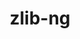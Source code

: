 ---
title: "zlib-ng"
layout: cache
categories: [package, develop-2023-11-05]
meta: {"versions": ["2.1.4"], "compilers": ["apple-clang@=15.0.0", "cce@=15.0.1", "clang@=14.0.0", "gcc@=11.1.0", "gcc@=11.3.0", "gcc@=11.4.0", "gcc@=12.3.0", "gcc@=7.3.1", "gcc@=7.5.0", "gcc@=9.4.0", "oneapi@=2023.2.0"], "oss": ["amzn2", "rhel8", "ubuntu18.04", "ubuntu20.04", "ubuntu22.04", "ventura"], "platforms": ["darwin", "linux"], "targets": ["aarch64", "neoverse_n1", "neoverse_v1", "ppc64le", "x86_64_v3", "zen4"], "stacks": ["aws-isc", "aws-isc-aarch64", "build_systems", "data-vis-sdk", "e4s", "e4s-cray-rhel", "e4s-neoverse_v1", "e4s-oneapi", "e4s-power", "e4s-rocm-external", "gpu-tests", "ml-darwin-aarch64-mps", "ml-linux-x86_64-cpu", "ml-linux-x86_64-cuda", "ml-linux-x86_64-rocm", "radiuss", "radiuss-aws", "radiuss-aws-aarch64", "root", "tutorial"], "num_specs": 16, "num_specs_by_stack": {"ml-darwin-aarch64-mps": 1, "root": 16, "radiuss-aws-aarch64": 2, "aws-isc-aarch64": 2, "radiuss-aws": 1, "aws-isc": 1, "e4s-cray-rhel": 1, "build_systems": 1, "radiuss": 1, "e4s-neoverse_v1": 1, "e4s-power": 1, "gpu-tests": 1, "data-vis-sdk": 1, "e4s-rocm-external": 1, "e4s": 1, "e4s-oneapi": 1, "ml-linux-x86_64-cpu": 1, "ml-linux-x86_64-rocm": 1, "ml-linux-x86_64-cuda": 1, "tutorial": 4}}
spec_details: [{"hash": "m7vwr6s2vikcdfpqqoza3amae3cibeys", "compiler": "apple-clang@=15.0.0", "versions": ["2.1.4"], "os": "ventura", "platform": "darwin", "target": "aarch64", "variants": ["build_system=autotools", "+compat", "+opt"], "stacks": ["ml-darwin-aarch64-mps", "root"], "size": "-", "tarball": "https://binaries.spack.io/develop-2023-11-05/build_cache/darwin-ventura-aarch64/apple-clang-15.0.0/zlib-ng-2.1.4/darwin-ventura-aarch64-apple-clang-15.0.0-zlib-ng-2.1.4-m7vwr6s2vikcdfpqqoza3amae3cibeys.spack"}, {"hash": "lfl3doritsubzyo3u56rxnu6kg3o7s47", "compiler": "gcc@=7.3.1", "versions": ["2.1.4"], "os": "amzn2", "platform": "linux", "target": "aarch64", "variants": ["build_system=autotools", "+compat", "+opt"], "stacks": ["radiuss-aws-aarch64", "aws-isc-aarch64", "root"], "size": "-", "tarball": "https://binaries.spack.io/develop-2023-11-05/build_cache/linux-amzn2-aarch64/gcc-7.3.1/zlib-ng-2.1.4/linux-amzn2-aarch64-gcc-7.3.1-zlib-ng-2.1.4-lfl3doritsubzyo3u56rxnu6kg3o7s47.spack"}, {"hash": "cmtjouq72gwwcxmgrsft6mxloi67fdb3", "compiler": "gcc@=7.3.1", "versions": ["2.1.4"], "os": "amzn2", "platform": "linux", "target": "neoverse_n1", "variants": ["build_system=autotools", "+compat", "+opt"], "stacks": ["radiuss-aws-aarch64", "aws-isc-aarch64", "root"], "size": "-", "tarball": "https://binaries.spack.io/develop-2023-11-05/build_cache/linux-amzn2-neoverse_n1/gcc-7.3.1/zlib-ng-2.1.4/linux-amzn2-neoverse_n1-gcc-7.3.1-zlib-ng-2.1.4-cmtjouq72gwwcxmgrsft6mxloi67fdb3.spack"}, {"hash": "6w42ihxlbkhufovsrkajalosxr5qkjui", "compiler": "gcc@=7.3.1", "versions": ["2.1.4"], "os": "amzn2", "platform": "linux", "target": "x86_64_v3", "variants": ["build_system=autotools", "+compat", "+opt"], "stacks": ["radiuss-aws", "aws-isc", "root"], "size": "-", "tarball": "https://binaries.spack.io/develop-2023-11-05/build_cache/linux-amzn2-x86_64_v3/gcc-7.3.1/zlib-ng-2.1.4/linux-amzn2-x86_64_v3-gcc-7.3.1-zlib-ng-2.1.4-6w42ihxlbkhufovsrkajalosxr5qkjui.spack"}, {"hash": "ix52mctghimaae3iirq6gvizntvb3ezy", "compiler": "cce@=15.0.1", "versions": ["2.1.4"], "os": "rhel8", "platform": "linux", "target": "zen4", "variants": ["build_system=autotools", "+compat", "+opt"], "stacks": ["e4s-cray-rhel", "root"], "size": "-", "tarball": "https://binaries.spack.io/develop-2023-11-05/build_cache/linux-rhel8-zen4/cce-15.0.1/zlib-ng-2.1.4/linux-rhel8-zen4-cce-15.0.1-zlib-ng-2.1.4-ix52mctghimaae3iirq6gvizntvb3ezy.spack"}, {"hash": "syxyq4lwjyg6jcwdmueu3pcwz6vv4imc", "compiler": "gcc@=7.5.0", "versions": ["2.1.4"], "os": "ubuntu18.04", "platform": "linux", "target": "x86_64_v3", "variants": ["build_system=autotools", "+compat", "+opt"], "stacks": ["build_systems", "radiuss", "root"], "size": "-", "tarball": "https://binaries.spack.io/develop-2023-11-05/build_cache/linux-ubuntu18.04-x86_64_v3/gcc-7.5.0/zlib-ng-2.1.4/linux-ubuntu18.04-x86_64_v3-gcc-7.5.0-zlib-ng-2.1.4-syxyq4lwjyg6jcwdmueu3pcwz6vv4imc.spack"}, {"hash": "ec5jupmwmdw3plbamfasoul3aicgfpl6", "compiler": "gcc@=11.4.0", "versions": ["2.1.4"], "os": "ubuntu20.04", "platform": "linux", "target": "neoverse_v1", "variants": ["build_system=autotools", "+compat", "+opt"], "stacks": ["e4s-neoverse_v1", "root"], "size": "-", "tarball": "https://binaries.spack.io/develop-2023-11-05/build_cache/linux-ubuntu20.04-neoverse_v1/gcc-11.4.0/zlib-ng-2.1.4/linux-ubuntu20.04-neoverse_v1-gcc-11.4.0-zlib-ng-2.1.4-ec5jupmwmdw3plbamfasoul3aicgfpl6.spack"}, {"hash": "db3itrbd7bhroqlmqoyl74hwvigx7crw", "compiler": "gcc@=9.4.0", "versions": ["2.1.4"], "os": "ubuntu20.04", "platform": "linux", "target": "ppc64le", "variants": ["build_system=autotools", "+compat", "+opt"], "stacks": ["e4s-power", "root"], "size": "-", "tarball": "https://binaries.spack.io/develop-2023-11-05/build_cache/linux-ubuntu20.04-ppc64le/gcc-9.4.0/zlib-ng-2.1.4/linux-ubuntu20.04-ppc64le-gcc-9.4.0-zlib-ng-2.1.4-db3itrbd7bhroqlmqoyl74hwvigx7crw.spack"}, {"hash": "ynyqxupcu3snt6pmftj4gbifi2mblzhe", "compiler": "gcc@=11.1.0", "versions": ["2.1.4"], "os": "ubuntu20.04", "platform": "linux", "target": "x86_64_v3", "variants": ["build_system=autotools", "+compat", "+opt"], "stacks": ["gpu-tests", "data-vis-sdk", "root"], "size": "-", "tarball": "https://binaries.spack.io/develop-2023-11-05/build_cache/linux-ubuntu20.04-x86_64_v3/gcc-11.1.0/zlib-ng-2.1.4/linux-ubuntu20.04-x86_64_v3-gcc-11.1.0-zlib-ng-2.1.4-ynyqxupcu3snt6pmftj4gbifi2mblzhe.spack"}, {"hash": "s2fypit3dicdg3lauhew2dl4c52hhsma", "compiler": "gcc@=11.4.0", "versions": ["2.1.4"], "os": "ubuntu20.04", "platform": "linux", "target": "x86_64_v3", "variants": ["build_system=autotools", "+compat", "+opt"], "stacks": ["e4s-rocm-external", "e4s", "root"], "size": "-", "tarball": "https://binaries.spack.io/develop-2023-11-05/build_cache/linux-ubuntu20.04-x86_64_v3/gcc-11.4.0/zlib-ng-2.1.4/linux-ubuntu20.04-x86_64_v3-gcc-11.4.0-zlib-ng-2.1.4-s2fypit3dicdg3lauhew2dl4c52hhsma.spack"}, {"hash": "j7iipjufhr4uocctjbrh6p3gqlcoe237", "compiler": "oneapi@=2023.2.0", "versions": ["2.1.4"], "os": "ubuntu20.04", "platform": "linux", "target": "x86_64_v3", "variants": ["build_system=autotools", "+compat", "+opt"], "stacks": ["e4s-oneapi", "root"], "size": "-", "tarball": "https://binaries.spack.io/develop-2023-11-05/build_cache/linux-ubuntu20.04-x86_64_v3/oneapi-2023.2.0/zlib-ng-2.1.4/linux-ubuntu20.04-x86_64_v3-oneapi-2023.2.0-zlib-ng-2.1.4-j7iipjufhr4uocctjbrh6p3gqlcoe237.spack"}, {"hash": "5hmmve4u44534sowtp4awweg4dl227fv", "compiler": "gcc@=11.3.0", "versions": ["2.1.4"], "os": "ubuntu22.04", "platform": "linux", "target": "x86_64_v3", "variants": ["build_system=autotools", "+compat", "+opt"], "stacks": ["ml-linux-x86_64-cpu", "ml-linux-x86_64-rocm", "ml-linux-x86_64-cuda", "root"], "size": "-", "tarball": "https://binaries.spack.io/develop-2023-11-05/build_cache/linux-ubuntu22.04-x86_64_v3/gcc-11.3.0/zlib-ng-2.1.4/linux-ubuntu22.04-x86_64_v3-gcc-11.3.0-zlib-ng-2.1.4-5hmmve4u44534sowtp4awweg4dl227fv.spack"}, {"hash": "5ue2r6esromvyugv74faiycjpqv7bnta", "compiler": "clang@=14.0.0", "versions": ["2.1.4"], "os": "ubuntu22.04", "platform": "linux", "target": "x86_64_v3", "variants": ["build_system=autotools", "+compat", "+opt"], "stacks": ["tutorial", "root"], "size": "-", "tarball": "https://binaries.spack.io/develop-2023-11-05/build_cache/linux-ubuntu22.04-x86_64_v3/clang-14.0.0/zlib-ng-2.1.4/linux-ubuntu22.04-x86_64_v3-clang-14.0.0-zlib-ng-2.1.4-5ue2r6esromvyugv74faiycjpqv7bnta.spack"}, {"hash": "5xcetrvs3fzd7k27dw5duyxitnsy4uvh", "compiler": "gcc@=11.4.0", "versions": ["2.1.4"], "os": "ubuntu22.04", "platform": "linux", "target": "x86_64_v3", "variants": ["build_system=autotools", "+compat", "+opt"], "stacks": ["tutorial", "root"], "size": "-", "tarball": "https://binaries.spack.io/develop-2023-11-05/build_cache/linux-ubuntu22.04-x86_64_v3/gcc-11.4.0/zlib-ng-2.1.4/linux-ubuntu22.04-x86_64_v3-gcc-11.4.0-zlib-ng-2.1.4-5xcetrvs3fzd7k27dw5duyxitnsy4uvh.spack"}, {"hash": "3n6ntrbbz27i2uiqlgvzror3koyxokxi", "compiler": "gcc@=11.4.0", "versions": ["2.1.4"], "os": "ubuntu22.04", "platform": "linux", "target": "x86_64_v3", "variants": ["build_system=autotools", "+compat", "+opt"], "stacks": ["tutorial", "root"], "size": "-", "tarball": "https://binaries.spack.io/develop-2023-11-05/build_cache/linux-ubuntu22.04-x86_64_v3/gcc-11.4.0/zlib-ng-2.1.4/linux-ubuntu22.04-x86_64_v3-gcc-11.4.0-zlib-ng-2.1.4-3n6ntrbbz27i2uiqlgvzror3koyxokxi.spack"}, {"hash": "draqwfyptyn4fteh6kh635ivtjp3r6ly", "compiler": "gcc@=12.3.0", "versions": ["2.1.4"], "os": "ubuntu22.04", "platform": "linux", "target": "x86_64_v3", "variants": ["build_system=autotools", "+compat", "+opt"], "stacks": ["tutorial", "root"], "size": "-", "tarball": "https://binaries.spack.io/develop-2023-11-05/build_cache/linux-ubuntu22.04-x86_64_v3/gcc-12.3.0/zlib-ng-2.1.4/linux-ubuntu22.04-x86_64_v3-gcc-12.3.0-zlib-ng-2.1.4-draqwfyptyn4fteh6kh635ivtjp3r6ly.spack"}]
---
